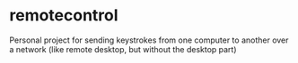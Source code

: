 remotecontrol
=============

Personal project for sending keystrokes from one computer to another over a network (like remote desktop, but without the desktop part)
